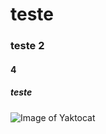 # <h1> teste 
### teste 2 
#### 4 
##### teste 
![Image of Yaktocat](https://octodex.github.com/images/yaktocat.png)
